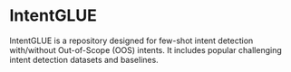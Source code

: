 # IntentGLUE

IntentGLUE is a repository designed for few-shot intent detection with/without Out-of-Scope (OOS) intents. It includes popular challenging intent detection datasets and baselines.


